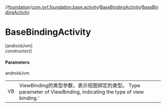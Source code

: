 //[foundation](../../../index.md)/[com.gyf.foundation.base.activity](../index.md)/[BaseBindingActivity](index.md)/[BaseBindingActivity](-base-binding-activity.md)

# BaseBindingActivity

[androidJvm]\
constructor()

#### Parameters

androidJvm

| | |
|---|---|
| VB | ViewBinding的类型参数，表示视图绑定的类型。     Type parameter of ViewBinding, indicating the type of view binding.‘ |